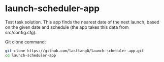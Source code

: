 # launch-scheduler-app
Test task solution. This app finds the nearest date of the next launch, based on the given date and schedule (the app takes this data from src/config.cfg).

Git clone command:

```bash
git clone https://github.com/lasttang0/launch-scheduler-app.git
cd launch-scheduler-app
```
